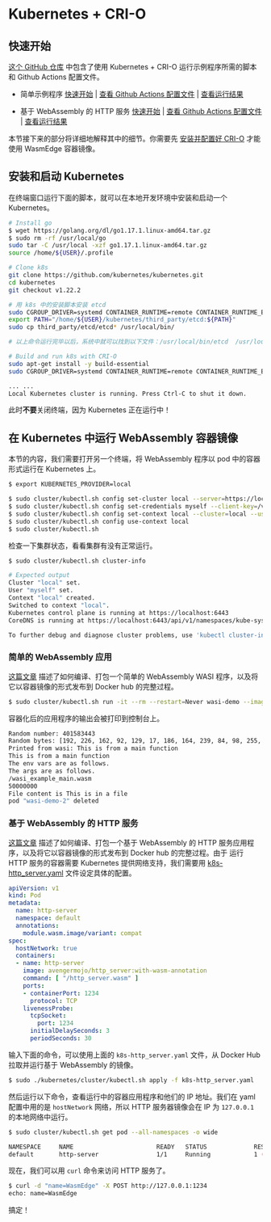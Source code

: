 # Kubernetes + CRI-O

## 快速开始

[这个 GitHub 仓库](https://github.com/second-state/wasmedge-containers-examples/) 中包含了使用 Kubernetes + CRI-O 运行示例程序所需的脚本和 Github Actions 配置文件。

* 简单示例程序 [快速开始](https://github.com/second-state/wasmedge-containers-examples/blob/main/kubernetes_crio/README.md) | [查看 Github Actions 配置文件](https://github.com/second-state/wasmedge-containers-examples/blob/main/.github/workflows/kubernetes-crio.yml) | [查看运行结果](https://github.com/second-state/wasmedge-containers-examples/runs/4328930134?check_suite_focus=true#step:6:3007)

* 基于 WebAssembly 的 HTTP 服务 [快速开始](https://github.com/second-state/wasmedge-containers-examples/blob/main/kubernetes_crio/http_server/README.md) | [查看 Github Actions 配置文件](https://github.com/second-state/wasmedge-containers-examples/blob/main/.github/workflows/kubernetes-crio-server.yml) | [查看运行结果](https://github.com/second-state/wasmedge-containers-examples/runs/4577789182?check_suite_focus=true#step:6:3030)

本节接下来的部分将详细地解释其中的细节。你需要先 [安装并配置好 CRI-O](../cri/crio.md) 才能使用 WasmEdge 容器镜像。

## 安装和启动 Kubernetes

在终端窗口运行下面的脚本，就可以在本地开发环境中安装和启动一个 Kubernetes。

```bash
# Install go
$ wget https://golang.org/dl/go1.17.1.linux-amd64.tar.gz
$ sudo rm -rf /usr/local/go
sudo tar -C /usr/local -xzf go1.17.1.linux-amd64.tar.gz
source /home/${USER}/.profile

# Clone k8s
git clone https://github.com/kubernetes/kubernetes.git
cd kubernetes
git checkout v1.22.2

# 用 k8s 中的安装脚本安装 etcd
sudo CGROUP_DRIVER=systemd CONTAINER_RUNTIME=remote CONTAINER_RUNTIME_ENDPOINT='unix:///var/run/crio/crio.sock' ./hack/install-etcd.sh
export PATH="/home/${USER}/kubernetes/third_party/etcd:${PATH}"
sudo cp third_party/etcd/etcd* /usr/local/bin/

# 以上命令运行完毕以后，系统中就可以找到以下文件：/usr/local/bin/etcd  /usr/local/bin/etcdctl  /usr/local/bin/etcdutl 

# Build and run k8s with CRI-O
sudo apt-get install -y build-essential
sudo CGROUP_DRIVER=systemd CONTAINER_RUNTIME=remote CONTAINER_RUNTIME_ENDPOINT='unix:///var/run/crio/crio.sock' ./hack/local-up-cluster.sh

... ...
Local Kubernetes cluster is running. Press Ctrl-C to shut it down.
```

此时**不要**关闭终端，因为 Kubernetes 正在运行中！

## 在 Kubernetes 中运行 WebAssembly 容器镜像

本节的内容，我们需要打开另一个终端，将 WebAssembly 程序以 pod 中的容器形式运行在 Kubernetes 上。

```bash
$ export KUBERNETES_PROVIDER=local

$ sudo cluster/kubectl.sh config set-cluster local --server=https://localhost:6443 --certificate-authority=/var/run/kubernetes/server-ca.crt
$ sudo cluster/kubectl.sh config set-credentials myself --client-key=/var/run/kubernetes/client-admin.key --client-certificate=/var/run/kubernetes/client-admin.crt
$ sudo cluster/kubectl.sh config set-context local --cluster=local --user=myself
$ sudo cluster/kubectl.sh config use-context local
$ sudo cluster/kubectl.sh
```

检查一下集群状态，看看集群有没有正常运行。

```bash
$ sudo cluster/kubectl.sh cluster-info

# Expected output
Cluster "local" set.
User "myself" set.
Context "local" created.
Switched to context "local".
Kubernetes control plane is running at https://localhost:6443
CoreDNS is running at https://localhost:6443/api/v1/namespaces/kube-system/services/kube-dns:dns/proxy

To further debug and diagnose cluster problems, use 'kubectl cluster-info dump'.
```

### 简单的 WebAssembly 应用

[这篇文章](../demo/wasi.md) 描述了如何编译、打包一个简单的 WebAssembly WASI 程序，以及将它以容器镜像的形式发布到 Docker hub 的完整过程。

```bash
$ sudo cluster/kubectl.sh run -it --rm --restart=Never wasi-demo --image=hydai/wasm-wasi-example:with-wasm-annotation --annotations="module.wasm.image/variant=compat" /wasi_example_main.wasm 50000000
```

容器化后的应用程序的输出会被打印到控制台上。

```bash
Random number: 401583443
Random bytes: [192, 226, 162, 92, 129, 17, 186, 164, 239, 84, 98, 255, 209, 79, 51, 227, 103, 83, 253, 31, 78, 239, 33, 218, 68, 208, 91, 56, 37, 200, 32, 12, 106, 101, 241, 78, 161, 16, 240, 158, 42, 24, 29, 121, 78, 19, 157, 185, 32, 162, 95, 214, 175, 46, 170, 100, 212, 33, 27, 190, 139, 121, 121, 222, 230, 125, 251, 21, 210, 246, 215, 127, 176, 224, 38, 184, 201, 74, 76, 133, 233, 129, 48, 239, 106, 164, 190, 29, 118, 71, 79, 203, 92, 71, 68, 96, 33, 240, 228, 62, 45, 196, 149, 21, 23, 143, 169, 163, 136, 206, 214, 244, 26, 194, 25, 101, 8, 236, 247, 5, 164, 117, 40, 220, 52, 217, 92, 179]
Printed from wasi: This is from a main function
This is from a main function
The env vars are as follows.
The args are as follows.
/wasi_example_main.wasm
50000000
File content is This is in a file
pod "wasi-demo-2" deleted
```

### 基于 WebAssembly 的 HTTP 服务

[这篇文章](../demo/server.md) 描述了如何编译、打包一个基于 WebAssembly 的 HTTP 服务应用程序，以及将它以容器镜像的形式发布到 Docker hub 的完整过程。由于 运行 HTTP 服务的容器需要 Kubernetes 提供网络支持，我们需要用 [k8s-http_server.yaml](https://github.com/second-state/wasmedge-containers-examples/blob/main/kubernetes_crio/http_server/k8s-http_server.yaml) 文件设定具体的配置。

```yaml
apiVersion: v1
kind: Pod
metadata:
  name: http-server
  namespace: default
  annotations:
    module.wasm.image/variant: compat
spec:
  hostNetwork: true
  containers:
  - name: http-server
    image: avengermojo/http_server:with-wasm-annotation
    command: [ "/http_server.wasm" ]
    ports:
    - containerPort: 1234
      protocol: TCP
    livenessProbe:
      tcpSocket:
        port: 1234
      initialDelaySeconds: 3
      periodSeconds: 30
```

输入下面的命令，可以使用上面的 `k8s-http_server.yaml` 文件，从 Docker Hub 拉取并运行基于 WebAssembly 的镜像。

```bash
$ sudo ./kubernetes/cluster/kubectl.sh apply -f k8s-http_server.yaml
```

然后运行以下命令，查看运行中的容器应用程序和他们的 IP 地址。我们在 yaml 配置中用的是 `hostNetwork` 网络，所以 HTTP 服务器镜像会在 IP 为 `127.0.0.1` 的本地网络中运行。

```bash
$ sudo cluster/kubectl.sh get pod --all-namespaces -o wide

NAMESPACE     NAME                       READY   STATUS             RESTARTS      AGE   IP          NODE        NOMINATED NODE   READINESS GATES
default       http-server                1/1     Running            1 (26s ago)     60s     127.0.0.1   127.0.0.1   <none>           <none>
```

现在，我们可以用 `curl` 命令来访问 HTTP 服务了。

```bash
$ curl -d "name=WasmEdge" -X POST http://127.0.0.1:1234
echo: name=WasmEdge
```

搞定！
